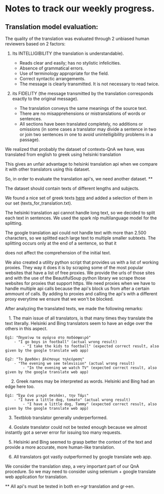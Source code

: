 # Notes to track our weekly progress.

  

  

## Translation model evaluation:

  

The quality of the translation was evaluated through 2 unbiased human reviewers based on 2 factors:

1) Its INTELLIGIBILITY (the translation is understandable).
	 - Reads clear and easily; has no stylistic infelicities.
	- Absence of grammatical errors.
	- Use of terminology appropriate for the field.
	- Correct syntactic arrangements.
	- The message is clearly transmitted. It is not necessary to read twice.

2) its FIDELITY (the message transmitted by the translation corresponds exactly to the original message).
	- The translation conveys the same meanings of the source text.
	 - There are no misapprehensions or mistranslations of words or sentences.
	- All sections have been translated completely, no additions or omissions (in some cases a translator may divide a sentence in two or join two sentences in one to avoid unintelligibility problems in a passage).

  

We realized that probably the dataset of contexts-QnA we have, was translated from english to greek using helsinki translation

  

This gives an unfair advantage to helsinki translation api when we compare it with other translators using this dataset.

  

So, in order to evaluate the translation api's, we need another dataset. **

  

The dataset should contain texts of different lengths and subjects.

  

We found a nice set of greek texts [here](https://www.greek-language.gr/certification/dbs/teachers/index.html) and added a selection of them in our set (texts_for_translation.txt).

  

  

The helsinki translation api cannot handle long text, so we decided to split each text in sentences. We used the spark nlp multilanguage model for the splitting.

  

The google translation api could not handle text with more than 2.500 characters, so we splitted each large text to multiple smaller subtexts. The splitting occurs only at the end of a sentence, so that it

  

does not affect the comprehension of the initial text.

  

  

We also created a utility python script that provides us with a list of working proxies. They way it does it is by scraping some of the most popular websites that have a list of free proxies. We provide the urls of those sites and with the use of the BeautifulSoup python library we scrape those websites for proxies that support https. We need proxies when we have to handle multiple api calls because the api's block us from after a certain ammount of calls. By adding to proxies and calling the api's with a different proxy everytime we ensure that we won't be blocked.

  

  

After analyzing the translated texts, we made the following remarks:

  

   1. The main issue of all translators, is that many times they translate the text literally. Helsinki and Bing translators seem to have an edge over the others in this aspect.

```
Eg1: "Πηγαίνω τα αγόρια στο ποδόσφαιρό"
	- "I go boys in football" (actual wrong result)
		- "I take the kids to football" (expected correct result, also given by the google translate web app)

Eg2: "Το βραδάκι βλέπουμε τηλεόραση"
	- "The evening we see television" (actual wrong result)
		- "In the evening we watch TV" (expected correct result, also given by the google translate web app)
```
 
   2. Greek names may be interpreted as words. Helsinki and Bing had an edge here too.

```
Eg1: "Έχω ένα μικρό σκυλάκι, την Τάμι"
	- "I have a little dog, tomato" (actual wrong result)
		- "I have a little dog, Tammy" (expected correct result, also given by the google translate web app)
```

   3. Textblob translator generally underperformed.

  

   4. Goslate translator could not be tested enough because we almost instantly got a server error for issuing too many requests.

  

   5. Helsinki and Bing seemed to grasp better the context of the text and provide a more accurate, more human-like translation.

  

   6. All translators got vastly outperformed by google translate web app.

  

  

We consider the translation step, a very important part of our QnA procedure. So we may need to consider using selenium + google translate web application for translation.

  

  

** All api's must be tested in both en->gr translation and gr->en.